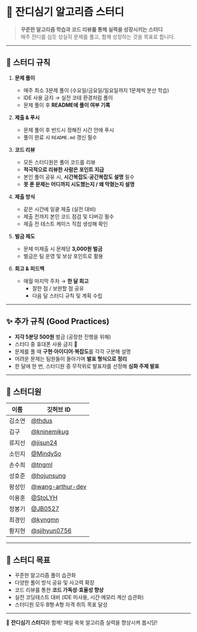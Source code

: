# 🌱 잔디심기 알고리즘 스터디

> **꾸준한 알고리즘 학습과 코드 리뷰를 통해 실력을 성장시키는 스터디**  
> 매주 잔디를 심듯 성실히 문제를 풀고, 함께 성장하는 것을 목표로 합니다.

---

## 📌 스터디 규칙

1. **문제 풀이**
   - 매주 최소 3문제 풀이 (수요일/금요일/일요일까지 1문제씩 분산 학습)
   - IDE 사용 금지 → 실전 코테 환경처럼 풀이
   - 문제 풀이 후 **README에 풀이 여부 기록**

2. **제출 & 푸시**
   - 문제 풀이 후 반드시 정해진 시간 안에 푸시  
   - 풀이 완료 시 `README.md` 갱신 필수  

3. **코드 리뷰**
   - 모든 스터디원은 풀이 코드를 리뷰  
   - **적극적으로 리뷰한 사람은 포인트 지급**  
   - 본인 풀이 공유 시, **시간복잡도·공간복잡도 설명** 필수  
   - **못 푼 문제는 어디까지 시도했는지 / 왜 막혔는지 설명**  

4. **제출 방식**
   - 같은 시간에 일괄 제출 (실전 대비)
   - 제출 전까지 본인 코드 점검 및 디버깅 필수
   - 제출 전 테스트 케이스 직접 생성해 확인  

5. **벌금 제도**
   - 문제 미제출 시 문제당 **3,000원 벌금**
   - 벌금은 팀 운영 및 보상 포인트로 활용  

6. **회고 & 피드백**
   - 매월 마지막 주차 → **한 달 회고**  
     - 잘한 점 / 보완할 점 공유  
     - 다음 달 스터디 규칙 및 계획 수립  

---

## ✨ 추가 규칙 (Good Practices)

- **지각 5분당 500원** 벌금 (공정한 진행을 위해)  
- 스터디 중 휴대폰 사용 금지 📵  
- 문제를 풀 때 **구현·아이디어·복잡도**를 각각 구분해 설명  
- 어려운 문제는 팀원들이 돌아가며 **발표 형식으로 정리**  
- 한 달에 한 번, 스터디원 중 무작위로 발표자를 선정해 **심화 주제 발표**  

---

## 👥 스터디원

| 이름 | 깃허브 ID |
|------|-----------|
| 김소연 | [@thdus](https://github.com/thdus) |
| 김구   | [@kninemikug](https://github.com/kninemikug) |
| 류지선 | [@jisun24](https://github.com/jisun24) |
| 소민지 | [@MindySo](https://github.com/MindySo) |
| 손수희 | [@tngml](https://github.com/tngml) |
| 성호준 | [@hojunsung](https://github.com/hojunsung) |
| 왕성민 | [@wang-arthur-dev](https://github.com/wang-arthur-dev) |
| 이용훈 | [@StoLYH](https://github.com/StoLYH) |
| 정봉기 | [@JB0527](https://github.com/JB0527) |
| 최경민 | [@kyngmn](https://github.com/kyngmn) |
| 황지현 | [@sjihyun0756](https://github.com/sjihyun0756) |


---

## 🎯 스터디 목표

- 꾸준한 알고리즘 풀이 습관화  
- 다양한 풀이 방식 공유 및 사고력 확장  
- 코드 리뷰를 통한 **코드 가독성·효율성 향상**  
- 실전 코딩테스트 대비 (IDE 미사용, 시간·메모리 계산 습관화)  
- 스터디원 모두 B형·A형 자격 취득 목표 달성  

---

🌱 **잔디심기 스터디**와 함께! 매일 쑥쑥 알고리즘 실력을 향상시켜 봅시당!
